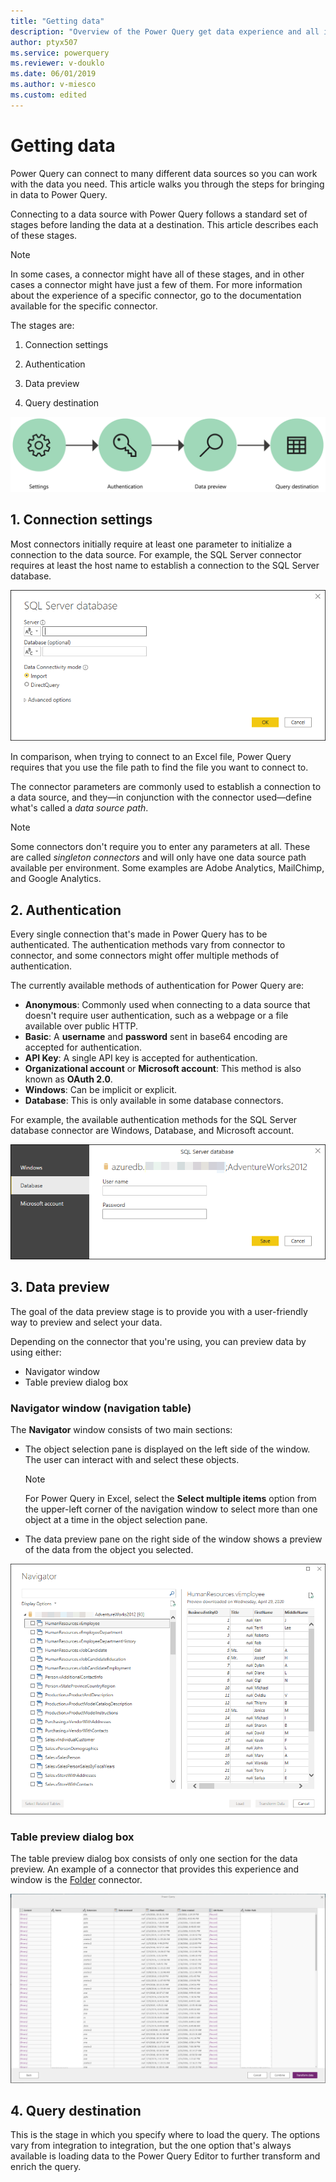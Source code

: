 ```yaml
---
title: "Getting data"
description: "Overview of the Power Query get data experience and all its components, such as connector parameters, authentication, navigation table, and query destination."
author: ptyx507
ms.service: powerquery
ms.reviewer: v-douklo
ms.date: 06/01/2019
ms.author: v-miesco
ms.custom: edited
---
```


# Getting data

Power Query can connect to many different data sources so you can work with the data you need. This article walks you through the steps for bringing in data to Power Query. 

Connecting to a data source with Power Query follows a standard set of stages before landing the data at a destination. This article describes each of these stages.

>[!Note] 
>In some cases, a connector might have all of these stages, and in other cases a connector might have just a few of them. For more information about the experience of a specific connector, go to the documentation available for the specific connector.

The stages are:

1. Connection settings

2. Authentication

3. Data preview

4. Query destination

![Flow diagram showing the four stages of getting data](images/getting-data-flow-diagram.png "Flow diagram showing the four stages of getting data")

## 1. Connection settings

Most connectors initially require at least one parameter to initialize a connection to the data source. For example, the SQL Server connector requires at least the host name to establish a connection to the SQL Server database.

![SQL Server connector parameters](images/me-connector-parameters.png "SQL Server connector parameters")

In comparison, when trying to connect to an Excel file, Power Query requires that you use the file path to find the file you want to connect to.

The connector parameters are commonly used to establish a connection to a data source, and they&mdash;in conjunction with the connector used&mdash;define what's called a *data source path*.

>[!Note] 
>Some connectors don't require you to enter any parameters at all. These are called *singleton connectors* and will only have one data source path available per environment. Some examples are Adobe Analytics, MailChimp, and Google Analytics.

## 2. Authentication

Every single connection that's made in Power Query has to be authenticated. The authentication methods vary from connector to connector, and some connectors might offer multiple methods of authentication.

The currently available methods of authentication for Power Query are:

* **Anonymous**: Commonly used when connecting to a data source that doesn't require user authentication, such as a webpage or a file available over public HTTP.
* **Basic**: A **username** and **password** sent in base64 encoding are accepted for authentication.
* **API Key**: A single API key is accepted for authentication.
* **Organizational account** or **Microsoft account**: This method is also known as **OAuth 2.0**.
* **Windows**: Can be implicit or explicit.
* **Database**: This is only available in some database connectors.

For example, the available authentication methods for the SQL Server database connector are Windows, Database, and Microsoft account.

![SQL Server database connector authentication methods](images/me-authentication.png "SQL Server database connector authentication methods")

## 3. Data preview

The goal of the data preview stage is to provide you with a user-friendly way to preview and select your data.

Depending on the connector that you're using, you can preview data by using either:

* Navigator window
* Table preview dialog box

### Navigator window (navigation table)

The **Navigator** window consists of two main sections:

* The object selection pane is displayed on the left side of the window. The
    user can interact with and select these objects.
    >[!NOTE]
    >For Power Query in Excel, select the **Select multiple items** option from the upper-left corner of the navigation window to select more than one object at a time in the object selection pane.
* The data preview pane on the right side of the window shows a preview of the data from the object you selected.

![SQL Server connector navigator window](images/me-navigator.png "SQL Server connector navigator window")

### Table preview dialog box

The table preview dialog box consists of only one section for the data preview. An example of a connector that provides this experience and window is the [Folder](connectors/folder.md) connector.

![Table preview dialog box](images/combinefiles1.png "Table preview dialog box")

## 4. Query destination

This is the stage in which you specify where to load the query. The options vary from integration to integration, but the one option that's always available is loading data to the Power Query Editor to further transform and enrich the query.
